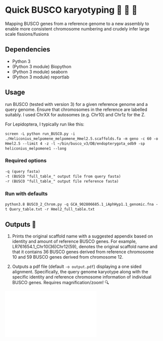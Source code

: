 # Quick BUSCO karyotyping :butterfly: :twisted_rightwards_arrows: :butterfly: #
Mapping BUSCO genes from a reference genome to a new assembly to enable more consistent chromosome numbering and crudely infer large scale fissions/fusions

## Dependencies
* Python 3
* (Python 3 module) Biopython
* (Python 3 module) seaborn
* (Python 3 module) reportlab

## Usage

run BUSCO (tested with version 3) for a given reference genome and a query genome. Ensure that chromosomes in the reference are labelled suitably. I used ChrXX for autosomes (e.g. Chr10) and Chr1z for the Z.

For Lepidoptera, I typically run like this:
```
screen -L python run_BUSCO.py -i ./Heliconius_melpomene_melpomene_Hmel2.5.scaffolds.fa -m geno -c 60 -o Hmel2.5 --limit 4 -z -l ~/bin/busco_v3/DB/endopterygota_odb9 -sp heliconius_melpomene1 --long
```

### Required options
``` 
-q (query fasta)
-t (BUSCO "full_table_" output file from query fasta)
-r (BUSCO "full_table_" output file reference fasta)
```

### Run with defaults

```
python3.8 BUSCO_2_Chrom.py -q GCA_902806685.1_iAphHyp1.1_genomic.fna -t Query_table.txt -r Hmel2_full_table.txt
```


## Outputs :microscope:

1. Prints the original scaffold name with a suggested appendix based on identity and amount of reference BUSCO genes. For example, LR761654.1_Chr10(36)Chr12(59), denotes the original scaffold name and that it contains 36 BUSCO genes derived from reference chromosome 10 and 59 BUSCO genes derived from chromosome 12.

2. Outputs a pdf file (default `-o output.pdf`) displaying a one sided alignment. Specifically, the query genome karyotype along with the specific identity and reference chromosome information of individual BUSCO genes. Requires magnification/zoom! :mag:

![Example output pdf](./output.pdf?raw=true "Example output plot")

